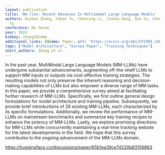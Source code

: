 ```yaml
---
layout: publication
title: 'Mm-llms: Recent Advances In Multimodal Large Language Models'
authors: Duzhen Zhang, Yahan Yu, Chenxing Li, Jiahua Dong, Dan Su, Chenhui Chu, Dong
  Yu
conference: No Venue
year: 2024
bibkey: zhang2024mm
additional_links: [{name: Paper, url: 'https://arxiv.org/abs/hf2401.13601'}]
tags: ["Model Architecture", "Survey Paper", "Training Techniques"]
short_authors: Zhang et al.
---
```

In the past year, MultiModal Large Language Models (MM-LLMs) have undergone substantial advancements, augmenting off-the-shelf LLMs to support MM inputs or outputs via cost-effective training strategies. The resulting models not only preserve the inherent reasoning and decision-making capabilities of LLMs but also empower a diverse range of MM tasks. In this paper, we provide a comprehensive survey aimed at facilitating further research of MM-LLMs. Specifically, we first outline general design formulations for model architecture and training pipeline. Subsequently, we provide brief introductions of 26 existing MM-LLMs, each characterized by its specific formulations. Additionally, we review the performance of MM-LLMs on mainstream benchmarks and summarize key training recipes to enhance the potency of MM-LLMs. Lastly, we explore promising directions for MM-LLMs while concurrently maintaining a real-time tracking website for the latest developments in the field. We hope that this survey contributes to the ongoing advancement of the MM-LLMs domain.

https://huggingface.co/discussions/paper/65b1ea39ce74220b83156863